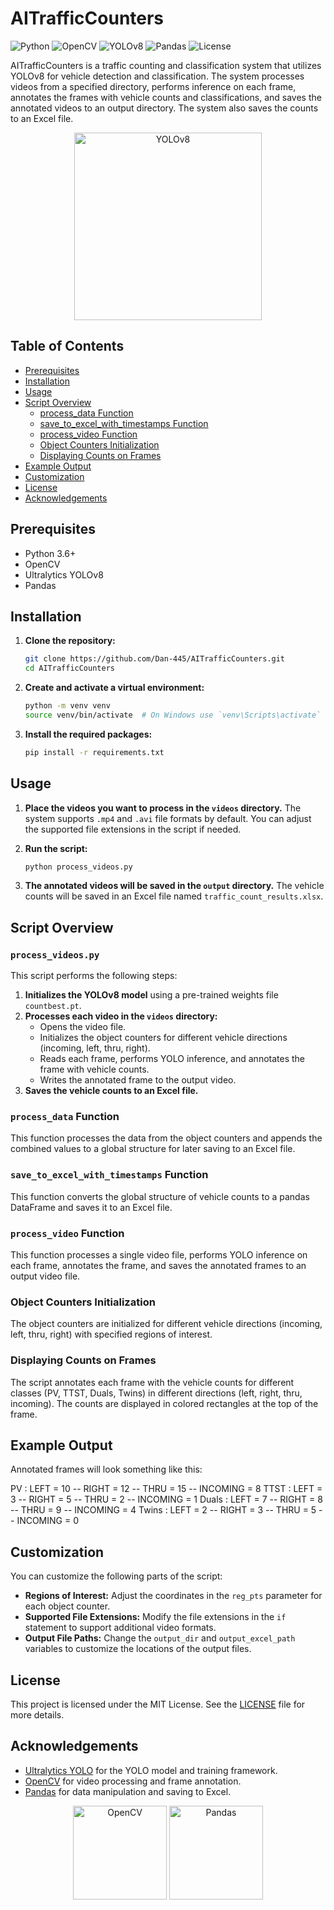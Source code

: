 # AITrafficCounters

![Python](https://img.shields.io/badge/python-v3.6+-blue.svg)
![OpenCV](https://img.shields.io/badge/OpenCV-4.5.3-green.svg)
![YOLOv8](https://img.shields.io/badge/YOLOv8-ultralytics-red.svg)
![Pandas](https://img.shields.io/badge/Pandas-1.3.3-yellow.svg)
![License](https://img.shields.io/badge/license-MIT-blue.svg)

AITrafficCounters is a traffic counting and classification system that utilizes YOLOv8 for vehicle detection and classification. The system processes videos from a specified directory, performs inference on each frame, annotates the frames with vehicle counts and classifications, and saves the annotated videos to an output directory. The system also saves the counts to an Excel file.

<p align="center">
  <img src="https://www.ultralytics.com/images/yolov8-logo.png" alt="YOLOv8" width="300">
</p>

## Table of Contents
- [Prerequisites](#prerequisites)
- [Installation](#installation)
- [Usage](#usage)
- [Script Overview](#script-overview)
  - [process_data Function](#process_data-function)
  - [save_to_excel_with_timestamps Function](#save_to_excel_with_timestamps-function)
  - [process_video Function](#process_video-function)
  - [Object Counters Initialization](#object-counters-initialization)
  - [Displaying Counts on Frames](#displaying-counts-on-frames)
- [Example Output](#example-output)
- [Customization](#customization)
- [License](#license)
- [Acknowledgements](#acknowledgements)

## Prerequisites

- Python 3.6+
- OpenCV
- Ultralytics YOLOv8
- Pandas

## Installation

1. **Clone the repository:**
    ```bash
    git clone https://github.com/Dan-445/AITrafficCounters.git
    cd AITrafficCounters
    ```

2. **Create and activate a virtual environment:**
    ```bash
    python -m venv venv
    source venv/bin/activate  # On Windows use `venv\Scripts\activate`
    ```

3. **Install the required packages:**
    ```bash
    pip install -r requirements.txt
    ```

## Usage

1. **Place the videos you want to process in the `videos` directory.** The system supports `.mp4` and `.avi` file formats by default. You can adjust the supported file extensions in the script if needed.

2. **Run the script:**
    ```bash
    python process_videos.py
    ```

3. **The annotated videos will be saved in the `output` directory.** The vehicle counts will be saved in an Excel file named `traffic_count_results.xlsx`.

## Script Overview

### `process_videos.py`

This script performs the following steps:

1. **Initializes the YOLOv8 model** using a pre-trained weights file `countbest.pt`.
2. **Processes each video in the `videos` directory:**
    - Opens the video file.
    - Initializes the object counters for different vehicle directions (incoming, left, thru, right).
    - Reads each frame, performs YOLO inference, and annotates the frame with vehicle counts.
    - Writes the annotated frame to the output video.
3. **Saves the vehicle counts to an Excel file.**

### `process_data` Function

This function processes the data from the object counters and appends the combined values to a global structure for later saving to an Excel file.

### `save_to_excel_with_timestamps` Function

This function converts the global structure of vehicle counts to a pandas DataFrame and saves it to an Excel file.

### `process_video` Function

This function processes a single video file, performs YOLO inference on each frame, annotates the frame, and saves the annotated frames to an output video file.

### Object Counters Initialization

The object counters are initialized for different vehicle directions (incoming, left, thru, right) with specified regions of interest.

### Displaying Counts on Frames

The script annotates each frame with the vehicle counts for different classes (PV, TTST, Duals, Twins) in different directions (left, right, thru, incoming). The counts are displayed in colored rectangles at the top of the frame.

## Example Output

Annotated frames will look something like this:

PV : LEFT = 10 -- RIGHT = 12 -- THRU = 15 -- INCOMING = 8
TTST : LEFT = 3 -- RIGHT = 5 -- THRU = 2 -- INCOMING = 1
Duals : LEFT = 7 -- RIGHT = 8 -- THRU = 9 -- INCOMING = 4
Twins : LEFT = 2 -- RIGHT = 3 -- THRU = 5 -- INCOMING = 0


## Customization

You can customize the following parts of the script:
- **Regions of Interest:** Adjust the coordinates in the `reg_pts` parameter for each object counter.
- **Supported File Extensions:** Modify the file extensions in the `if` statement to support additional video formats.
- **Output File Paths:** Change the `output_dir` and `output_excel_path` variables to customize the locations of the output files.

## License

This project is licensed under the MIT License. See the [LICENSE](LICENSE) file for more details.

## Acknowledgements

- [Ultralytics YOLO](https://github.com/ultralytics/ultralytics) for the YOLO model and training framework.
- [OpenCV](https://opencv.org/) for video processing and frame annotation.
- [Pandas](https://pandas.pydata.org/) for data manipulation and saving to Excel.

<p align="center">
  <img src="https://opencv.org/wp-content/uploads/2020/07/OpenCV_logo_no_text.png" alt="OpenCV" width="150">
  <img src="https://pandas.pydata.org/static/img/pandas_secondary_white.svg" alt="Pandas" width="150">
</p>
